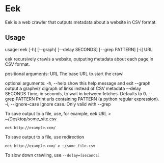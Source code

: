 # Eek

Eek is a web crawler that outputs metadata about a website in CSV format.

## Usage
usage: eek [-h] [--graph] [--delay SECONDS] [--grep PATTERN] [-i] URL

eek recursively crawls a website, outputing metadata about each page in CSV
format.

positional arguments:
  URL                The base URL to start the crawl

optional arguments:
  -h, --help         show this help message and exit
  --graph            output a graphviz digraph of links instead of CSV
                     metadata
  --delay SECONDS    Time, in seconds, to wait in between fetches. Defaults to
                     0.
  --grep PATTERN     Print urls containing PATTERN (a python regular
                     expression).
  -i, --ignore-case  Ignore case. Only valid with --grep

To save output to a file, use, for example, eek URL > ~/Desktop/some_site.csv

    eek http://example.com/

To save output to a file, use redirection
    
    eek http://example.com/ > ~/some_file.csv

To slow down crawling, use `--delay=[seconds]`
